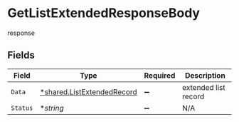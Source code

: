 # GetListExtendedResponseBody

response


## Fields

| Field                                                                   | Type                                                                    | Required                                                                | Description                                                             |
| ----------------------------------------------------------------------- | ----------------------------------------------------------------------- | ----------------------------------------------------------------------- | ----------------------------------------------------------------------- |
| `Data`                                                                  | [*shared.ListExtendedRecord](../../models/shared/listextendedrecord.md) | :heavy_minus_sign:                                                      | extended list record                                                    |
| `Status`                                                                | **string*                                                               | :heavy_minus_sign:                                                      | N/A                                                                     |